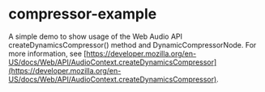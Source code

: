 # compressor-example
A simple demo to show usage of the Web Audio API createDynamicsCompressor() method and DynamicCompressorNode. For more information, see [https://developer.mozilla.org/en-US/docs/Web/API/AudioContext.createDynamicsCompressor](https://developer.mozilla.org/en-US/docs/Web/API/AudioContext.createDynamicsCompressor).
